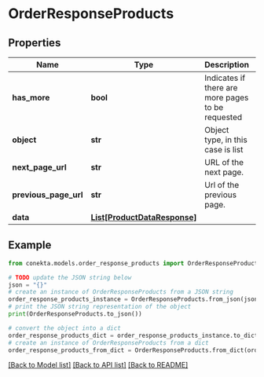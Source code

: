 # OrderResponseProducts


## Properties

Name | Type | Description | Notes
------------ | ------------- | ------------- | -------------
**has_more** | **bool** | Indicates if there are more pages to be requested | 
**object** | **str** | Object type, in this case is list | 
**next_page_url** | **str** | URL of the next page. | [optional] 
**previous_page_url** | **str** | Url of the previous page. | [optional] 
**data** | [**List[ProductDataResponse]**](ProductDataResponse.md) |  | [optional] 

## Example

```python
from conekta.models.order_response_products import OrderResponseProducts

# TODO update the JSON string below
json = "{}"
# create an instance of OrderResponseProducts from a JSON string
order_response_products_instance = OrderResponseProducts.from_json(json)
# print the JSON string representation of the object
print(OrderResponseProducts.to_json())

# convert the object into a dict
order_response_products_dict = order_response_products_instance.to_dict()
# create an instance of OrderResponseProducts from a dict
order_response_products_from_dict = OrderResponseProducts.from_dict(order_response_products_dict)
```
[[Back to Model list]](../README.md#documentation-for-models) [[Back to API list]](../README.md#documentation-for-api-endpoints) [[Back to README]](../README.md)


